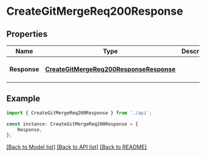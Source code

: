 # CreateGitMergeReq200Response


## Properties

Name | Type | Description | Notes
------------ | ------------- | ------------- | -------------
**Response** | [**CreateGitMergeReq200ResponseResponse**](CreateGitMergeReq200ResponseResponse.md) |  | [optional] [default to undefined]

## Example

```typescript
import { CreateGitMergeReq200Response } from './api';

const instance: CreateGitMergeReq200Response = {
    Response,
};
```

[[Back to Model list]](../README.md#documentation-for-models) [[Back to API list]](../README.md#documentation-for-api-endpoints) [[Back to README]](../README.md)
